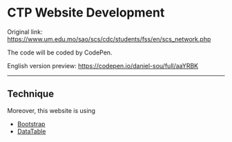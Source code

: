 # CTP Website Development
Original link: https://www.um.edu.mo/sao/scs/cdc/students/fss/en/scs_network.php

The code will be coded by CodePen.

English version preview:
https://codepen.io/daniel-sou/full/aaYRBK

---

## Technique
Moreover, this website is using
* [Bootstrap](https://getbootstrap.com/docs/4.1/getting-started/introduction/)
* [DataTable](https://datatables.net/)
